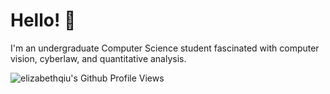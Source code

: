 # Hello! 👋

I'm an undergraduate Computer Science student fascinated with computer vision, cyberlaw, and quantitative analysis. 

<!-- Profile Views -->
![elizabethqiu's Github Profile Views](https://komarev.com/ghpvc/?username=elizabethqiu&style=plastic&color=AB6E70&hide_border=true&theme=noctis_minimus)  

<!-- Stats -->
<!-- <img src= "https://github-readme-stats.vercel.app/api?username=elizabethqiu&show_icons=true&hide_border=true&theme=noctis_minimus" alt="github stats" > -->
